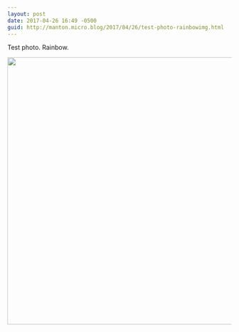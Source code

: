 ```yaml
---
layout: post
date: 2017-04-26 16:49 -0500
guid: http://manton.micro.blog/2017/04/26/test-photo-rainbowimg.html
---
```

Test photo. Rainbow.

<img src="http://manton.micro.blog/uploads/2017/afca0d95fe.jpg" width="600" height="600" style="height: auto" />
